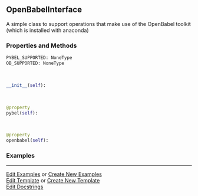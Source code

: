 ## <a id="McUtils.ExternalPrograms.Babel.OpenBabelInterface">OpenBabelInterface</a>
A simple class to support operations that make use of the OpenBabel toolkit (which is installed with anaconda)

### Properties and Methods
```python
PYBEL_SUPPORTED: NoneType
OB_SUPPORTED: NoneType
```
<a id="McUtils.ExternalPrograms.Babel.OpenBabelInterface.__init__" class="docs-object-method">&nbsp;</a>
```python
__init__(self): 
```

<a id="McUtils.ExternalPrograms.Babel.OpenBabelInterface.pybel" class="docs-object-method">&nbsp;</a>
```python
@property
pybel(self): 
```

<a id="McUtils.ExternalPrograms.Babel.OpenBabelInterface.openbabel" class="docs-object-method">&nbsp;</a>
```python
@property
openbabel(self): 
```

### Examples




___

[Edit Examples](https://github.com/McCoyGroup/McUtils/edit/edit/ci/examples/ci/docs/McUtils/ExternalPrograms/Babel/OpenBabelInterface.md) or 
[Create New Examples](https://github.com/McCoyGroup/McUtils/new/edit/?filename=ci/examples/ci/docs/McUtils/ExternalPrograms/Babel/OpenBabelInterface.md) <br/>
[Edit Template](https://github.com/McCoyGroup/McUtils/edit/edit/ci/docs/ci/docs/McUtils/ExternalPrograms/Babel/OpenBabelInterface.md) or 
[Create New Template](https://github.com/McCoyGroup/McUtils/new/edit/?filename=ci/docs/templates/ci/docs/McUtils/ExternalPrograms/Babel/OpenBabelInterface.md) <br/>
[Edit Docstrings](https://github.com/McCoyGroup/McUtils/edit/edit/McUtils/ExternalPrograms/Babel.py?message=Update%20Docs)